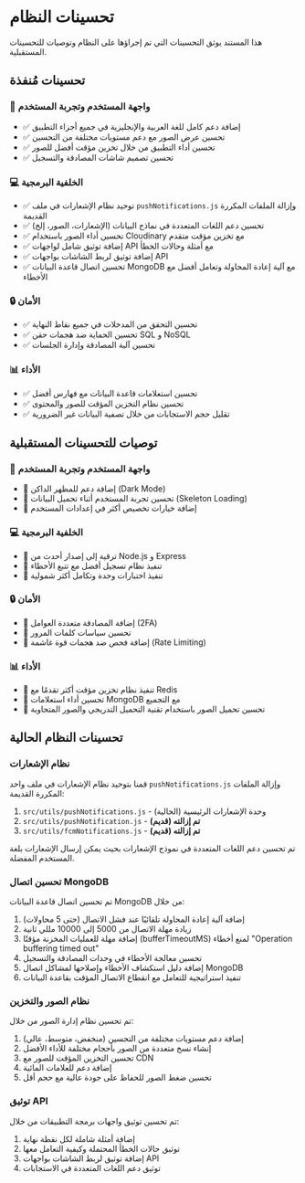 # تحسينات النظام

هذا المستند يوثق التحسينات التي تم إجراؤها على النظام وتوصيات للتحسينات المستقبلية.

## تحسينات مُنفذة

### 📱 واجهة المستخدم وتجربة المستخدم

- ✅ إضافة دعم كامل للغة العربية والإنجليزية في جميع أجزاء التطبيق
- ✅ تحسين عرض الصور مع دعم مستويات مختلفة من التحسين
- ✅ تحسين أداء التطبيق من خلال تخزين مؤقت أفضل للصور
- ✅ تحسين تصميم شاشات المصادقة والتسجيل

### 💻 الخلفية البرمجية

- ✅ توحيد نظام الإشعارات في ملف `pushNotifications.js` وإزالة الملفات المكررة القديمة
- ✅ تحسين دعم اللغات المتعددة في نماذج البيانات (الإشعارات، الصور، إلخ)
- ✅ تحسين أداء الصور باستخدام Cloudinary مع تخزين مؤقت متقدم
- ✅ إضافة توثيق شامل لواجهات API مع أمثلة وحالات الخطأ
- ✅ إضافة توثيق لربط الشاشات بواجهات API
- ✅ تحسين اتصال قاعدة البيانات MongoDB مع آلية إعادة المحاولة وتعامل أفضل مع الأخطاء

### 🔒 الأمان

- ✅ تحسين التحقق من المدخلات في جميع نقاط النهاية
- ✅ تحسين الحماية ضد هجمات حقن SQL و NoSQL
- ✅ تحسين آلية المصادقة وإدارة الجلسات

### 📊 الأداء

- ✅ تحسين استعلامات قاعدة البيانات مع فهارس أفضل
- ✅ تحسين نظام التخزين المؤقت للصور والمحتوى
- ✅ تقليل حجم الاستجابات من خلال تصفية البيانات غير الضرورية

## توصيات للتحسينات المستقبلية

### 📱 واجهة المستخدم وتجربة المستخدم

- 🔄 إضافة دعم للمظهر الداكن (Dark Mode)
- 🔄 تحسين تجربة المستخدم أثناء تحميل البيانات (Skeleton Loading)
- 🔄 إضافة خيارات تخصيص أكثر في إعدادات المستخدم

### 💻 الخلفية البرمجية

- 🔄 ترقية إلى إصدار أحدث من Node.js و Express
- 🔄 تنفيذ نظام تسجيل أفضل مع تتبع الأخطاء
- 🔄 تنفيذ اختبارات وحدة وتكامل أكثر شمولية

### 🔒 الأمان

- 🔄 إضافة المصادقة متعددة العوامل (2FA)
- 🔄 تحسين سياسات كلمات المرور
- 🔄 إضافة فحص ضد هجمات قوة غاشمة (Rate Limiting)

### 📊 الأداء

- 🔄 تنفيذ نظام تخزين مؤقت أكثر تقدمًا مع Redis
- 🔄 تحسين أداء استعلامات MongoDB مع التجميع
- 🔄 تحسين تحميل الصور باستخدام تقنية التحميل التدريجي والصور المتجاوبة

## تحسينات النظام الحالية

### نظام الإشعارات

قمنا بتوحيد نظام الإشعارات في ملف واحد `pushNotifications.js` وإزالة الملفات المكررة القديمة:

1. `src/utils/pushNotifications.js` - وحدة الإشعارات الرئيسية (الحالية)
2. `src/utils/pushNotification.js` - **تم إزالته (قديم)**
3. `src/utils/fcmNotifications.js` - **تم إزالته (قديم)**

تم تحسين دعم اللغات المتعددة في نموذج الإشعارات بحيث يمكن إرسال الإشعارات بلغة المستخدم المفضلة.

### تحسين اتصال MongoDB

تم تحسين اتصال قاعدة البيانات MongoDB من خلال:

1. إضافة آلية إعادة المحاولة تلقائيًا عند فشل الاتصال (حتى 5 محاولات)
2. زيادة مهلة الاتصال من 5000 إلى 10000 مللي ثانية
3. إضافة مهلة للعمليات المخزنة مؤقتًا (bufferTimeoutMS) لمنع أخطاء "Operation buffering timed out"
4. تحسين معالجة الأخطاء في وحدات المصادقة والتسجيل
5. إضافة دليل استكشاف الأخطاء وإصلاحها لمشاكل اتصال MongoDB
6. تنفيذ استراتيجية للتعامل مع انقطاع الاتصال المؤقت بقاعدة البيانات

### نظام الصور والتخزين

تم تحسين نظام إدارة الصور من خلال:

1. إضافة دعم مستويات مختلفة من التحسين (منخفض، متوسط، عالي)
2. إنشاء نسخ متعددة من الصور بأحجام مختلفة للأداء الأفضل
3. تحسين التخزين المؤقت للصور مع CDN
4. إضافة دعم للعلامات المائية
5. تحسين ضغط الصور للحفاظ على جودة عالية مع حجم أقل

### توثيق API

تم تحسين توثيق واجهات برمجة التطبيقات من خلال:

1. إضافة أمثلة شاملة لكل نقطة نهاية
2. توثيق حالات الخطأ المحتملة وكيفية التعامل معها
3. إضافة توثيق لربط الشاشات بواجهات API
4. توثيق دعم اللغات المتعددة في الاستجابات
